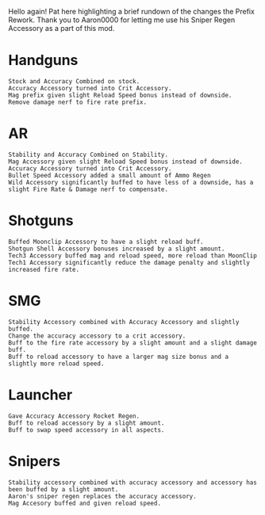  Hello again! Pat here highlighting a brief rundown of the changes the Prefix Rework. Thank you to Aaron0000 for letting me use his Sniper Regen Accessory as a part of this mod.
 
 
 # Handguns

    Stock and Accuracy Combined on stock.
    Accuracy Accessory turned into Crit Accessory.
    Mag prefix given slight Reload Speed bonus instead of downside.
    Remove damage nerf to fire rate prefix.

   # AR

    Stability and Accuracy Combined on Stability.
    Mag Accessory given slight Reload Speed bonus instead of downside.
    Accuracy Accessory turned into Crit Accessory.
    Bullet Speed Accessory added a small amount of Ammo Regen
    Wild Accessory significantly buffed to have less of a downside, has a slight Fire Rate & Damage nerf to compensate.

  # Shotguns

    Buffed Moonclip Accessory to have a slight reload buff.
    Shotgun Shell Accessory bonuses increased by a slight amount.
    Tech3 Accessory buffed mag and reload speed, more reload than MoonClip
    Tech1 Accessory significantly reduce the damage penalty and slightly increased fire rate.
    
  # SMG

    Stability Accessory combined with Accuracy Accessory and slightly buffed.
    Change the accuracy accessory to a crit accessory.
    Buff to the fire rate accessory by a slight amount and a slight damage buff.
    Buff to reload accessory to have a larger mag size bonus and a slightly more reload speed.

  # Launcher

    Gave Accuracy Accessory Rocket Regen.
    Buff to reload accessory by a slight amount.
    Buff to swap speed accessory in all aspects.
    
  # Snipers

    Stability accessory combined with accuracy accessory and accessory has been buffed by a slight amount.
    Aaron's sniper regen replaces the accuracy accessory.
    Mag Accesory buffed and given reload speed.
